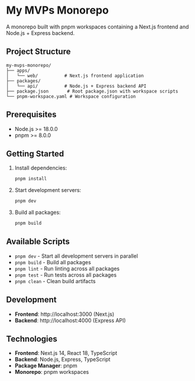 # My MVPs Monorepo

A monorepo built with pnpm workspaces containing a Next.js frontend and Node.js + Express backend.

## Project Structure

```
my-mvps-monorepo/
├── apps/
│   └── web/          # Next.js frontend application
├── packages/
│   └── api/          # Node.js + Express backend API
├── package.json       # Root package.json with workspace scripts
└── pnpm-workspace.yaml # Workspace configuration
```

## Prerequisites

- Node.js >= 18.0.0
- pnpm >= 8.0.0

## Getting Started

1. Install dependencies:
   ```bash
   pnpm install
   ```

2. Start development servers:
   ```bash
   pnpm dev
   ```

3. Build all packages:
   ```bash
   pnpm build
   ```

## Available Scripts

- `pnpm dev` - Start all development servers in parallel
- `pnpm build` - Build all packages
- `pnpm lint` - Run linting across all packages
- `pnpm test` - Run tests across all packages
- `pnpm clean` - Clean build artifacts

## Development

- **Frontend**: http://localhost:3000 (Next.js)
- **Backend**: http://localhost:4000 (Express API)

## Technologies

- **Frontend**: Next.js 14, React 18, TypeScript
- **Backend**: Node.js, Express, TypeScript
- **Package Manager**: pnpm
- **Monorepo**: pnpm workspaces
